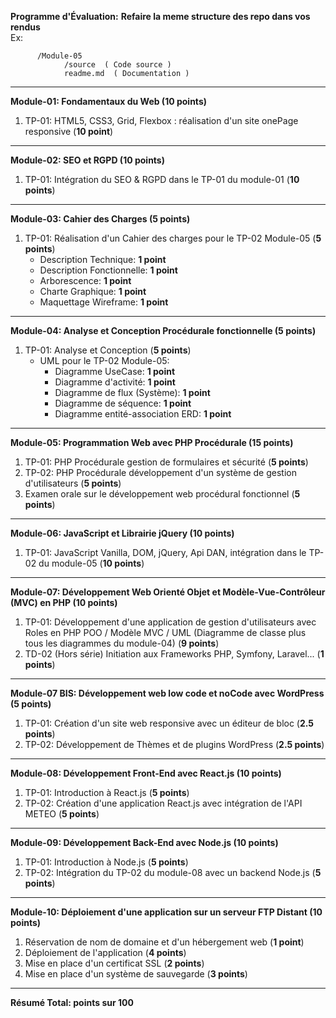 **Programme d'Évaluation:**
**Refaire la meme structure des repo dans vos rendus**  
Ex: 
```  
      /Module-05  
            /source  ( Code source )  
            readme.md  ( Documentation )  
```
---

**Module-01: Fondamentaux du Web (10 points)**
1. TP-01: HTML5, CSS3, Grid, Flexbox : réalisation d'un site onePage responsive (**10 point**)


---

**Module-02: SEO et RGPD (10 points)**
1. TP-01: Intégration du SEO & RGPD dans le TP-01 du module-01 (**10 points**)

---

**Module-03: Cahier des Charges (5 points)**
1. TP-01: Réalisation d'un Cahier des charges pour le TP-02 Module-05 (**5 points**)
   - Description Technique: **1 point**
   - Description Fonctionnelle: **1 point**
   - Arborescence: **1 point**
   - Charte Graphique: **1 point**
   - Maquettage Wireframe: **1 point**

---

**Module-04: Analyse et Conception Procédurale fonctionnelle (5 points)**
1. TP-01: Analyse et Conception (**5 points**)
   - UML pour le TP-02 Module-05:
     - Diagramme UseCase: **1 point**
     - Diagramme d'activité: **1 point**
     - Diagramme de flux (Système): **1 point**
     - Diagramme de séquence: **1 point**
     - Diagramme entité-association ERD: **1 point**

---

**Module-05: Programmation Web avec PHP Procédurale (15 points)**
1. TP-01: PHP Procédurale gestion de formulaires et sécurité (**5 points**)
2. TP-02: PHP Procédurale développement d'un système de gestion d'utilisateurs  (**5 points**)
3. Examen orale sur le développement web procédural fonctionnel (**5 points**)

---

**Module-06: JavaScript et Librairie jQuery (10 points)**
1. TP-01: JavaScript Vanilla, DOM, jQuery, Api DAN, intégration dans le TP-02 du module-05 (**10 points**)


---

**Module-07: Développement Web Orienté Objet et Modèle-Vue-Contrôleur (MVC) en PHP (10 points)**
1. TP-01: Développement d'une application de gestion d'utilisateurs avec Roles en PHP POO / Modèle MVC / UML (Diagramme de classe plus tous les diagrammes du module-04) (**9 points**)
2. TD-02 (Hors série) Initiation aux Frameworks PHP, Symfony, Laravel... (**1 points**)

---

**Module-07 BIS: Développement web low code et noCode avec WordPress (5 points)**
1. TP-01: Création d'un site web responsive avec un éditeur de bloc (**2.5 points**)
2. TP-02: Développement de Thèmes et de plugins WordPress (**2.5 points**)

---

**Module-08: Développement Front-End avec React.js (10 points)**
1. TP-01: Introduction à React.js (**5 points**)
2. TP-02: Création d'une application React.js avec intégration de l'API METEO (**5 points**)


---

**Module-09: Développement Back-End avec Node.js (10 points)**
1. TP-01: Introduction à Node.js (**5 points**)
2. TP-02: Intégration du TP-02 du module-08 avec un backend Node.js (**5 points**)


---

**Module-10: Déploiement d'une application sur un serveur FTP Distant (10 points)**
1. Réservation de nom de domaine et d'un hébergement web (**1 point**)
2. Déploiement de l'application (**4 points**)
3. Mise en place d'un certificat SSL (**2 points**)
4. Mise en place d'un système de sauvegarde (**3 points**)

---

**Résumé Total: points sur 100**
